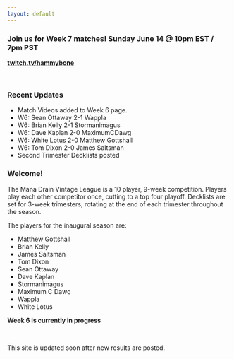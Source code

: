 ```yaml
---
layout: default
---
```


### Join us for Week 7 matches! Sunday June 14 @ 10pm EST / 7pm PST
<b><a href="http://www.twitch.tv/hammybone">twitch.tv/hammybone</a></b>

<br />

### Recent Updates
- Match Videos added to Week 6 page.
- W6: Sean Ottaway 2-1 Wappla
- W6: Brian Kelly 2-1 Stormanimagus
- W6: Dave Kaplan 2-0 MaximumCDawg
- W6: White Lotus 2-0 Matthew Gottshall
- W6: Tom Dixon 2-0 James Saltsman
- Second Trimester Decklists posted


### Welcome!

The Mana Drain Vintage League is a 10 player, 9-week competition. Players play each other competitor once, cutting to a top four playoff. Decklists are set for 3-week trimesters, rotating at the end of each trimester throughout the season.

The players for the inaugural season are:

- Matthew Gottshall
- Brian Kelly
- James Saltsman
- Tom Dixon
- Sean Ottaway
- Dave Kaplan
- Stormanimagus
- Maximum C Dawg
- Wappla
- White Lotus

**Week 6 is currently in progress**

<br />

This site is updated soon after new results are posted.

<br />



